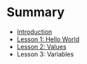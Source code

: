 # Summary

* [Introduction](README.md)
* [Lesson 1: Hello World](lesson-1.md)
* [Lesson 2: Values](lesson-2.md)
* Lesson 3: Variables

